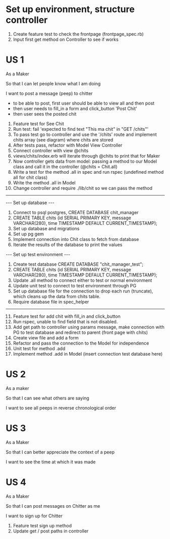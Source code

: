 #  Set up environment, structure controller

1. Create feature test to check the frontpage (frontpage_spec.rb)
2. Input first get method on Controller to see if works

# US 1

As a Maker

So that I can let people know what I am doing  

I want to post a message (peep) to chitter

 * to be able to post, first user should be able to view all and then post
 * then user needs to fill_in a form and click_button 'Post Chit'
 * then user sees the posted chit

1. Feature test for See Chit
2. Run test: fail 'expected to find text "This ma chit" in "GET /chits"'
3. To pass test go to controller and use the '/chits' route and implement chits array (see diagram) where chits are stored
4. After tests pass, refactor with Model View Controller 
5. Connect controller with view @chits 
6. views/chits/index.erb will iterate through @chits to print that for Maker
7. Now controller gets data from model: passing a method to our Model class and call it in the controller (@chits = Chit.all)
8. Write a test for the method .all in spec and run rspec (undefined method all for chit class)
9. Write the method .all in Model
10. Change controller and require ./lib/chit so we can pass the method
----------------------------------
--- Set up database ---
1. Connect to psql postgres, CREATE DATABASE chit_manager
2. CREATE TABLE chits (id SERIAL PRIMARY KEY, message VARCHAR(280), time TIMESTAMP DEFAULT CURRENT_TIMESTAMP);
3. Set up database and migrations
4. Set up pg gem  
5. Implement connection into Chit class to fetch from database
6. Iterate the results of the database to print the values

--- Set up test environment ---
1. Create test database CREATE DATABASE "chit_manager_test";
2. CREATE TABLE chits (id SERIAL PRIMARY KEY, message VARCHAR(280), time TIMESTAMP DEFAULT CURRENT_TIMESTAMP);
3. Update .all method to connect either to test or normal environment
4. Update unit test to connect to test environment through PG
5. Set up database file for the connection to drop each run (truncate), which cleans up the data from chits table. 
6. Require database file in spec_helper
---------------------------------
11. Feature test for add chit with fill_in and click_button
12. Run rspec, unable to find field that is not disabled. 
13. Add get path to controller using params message, make connection with PG to test database and redirect to parent (front page with chits)
14. Create view file and add a form
15. Refactor and pass the connection to the Model for independence
16. Unit test for method .add
17. Implement method .add in Model (insert connection test database here)

  

# US 2
As a maker

So that I can see what others are saying

I want to see all peeps in reverse chronological order



# US 3
As a Maker

So that I can better appreciate the context of a peep

I want to see the time at which it was made



# US 4
As a Maker

So that I can post messages on Chitter as me

I want to sign up for Chitter

1. Feature test sign up method
2. Update get / post paths in controller
